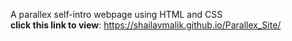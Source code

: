 A parallex self-intro webpage using HTML and CSS
<br>
**click this link to view**: https://shailavmalik.github.io/Parallex_Site/



